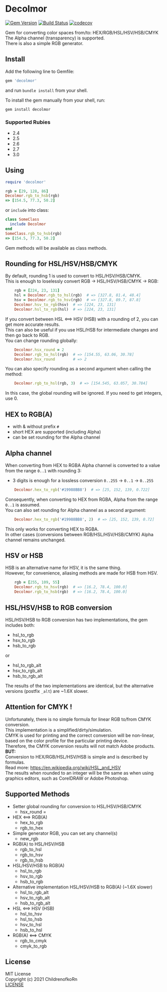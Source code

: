 # Decolmor
[![Gem Version](https://badge.fury.io/rb/decolmor.svg)](https://badge.fury.io/rb/decolmor)
[![Build Status](https://app.travis-ci.com/ChildrenofkoRn/decolmor.svg?token=ssJ5zvqjK7iZ4F1TaeQn&branch=main)](https://app.travis-ci.com/ChildrenofkoRn/decolmor)
[![codecov](https://codecov.io/gh/ChildrenofkoRn/decolmor/branch/main/graph/badge.svg?token=5P4OQUXC3N)](https://codecov.io/gh/ChildrenofkoRn/decolmor)

Gem for converting color spaces from/to: HEX/RGB/HSL/HSV/HSB/CMYK  
The Alpha channel (transparency) is supported.  
There is also a simple RGB generator.  

## Install
Add the following line to Gemfile:

```ruby
gem 'decolmor'
```
and run `bundle install` from your shell.

To install the gem manually from your shell, run:

```shell
gem install decolmor
```
### Supported Rubies
 - 2.4
 - 2.5
 - 2.6
 - 2.7
 - 3.0

## Using
```ruby
require 'decolmor'

rgb = [29, 128, 86]
Decolmor.rgb_to_hsb(rgb)
=> [154.5, 77.3, 50.2]
```
or `include` into class:
```ruby
class SomeClass
  include Decolmor
end
SomeClass.rgb_to_hsb(rgb)
=> [154.5, 77.3, 50.2]
```
Gem methods will be available as class methods.

## Rounding for HSL/HSV/HSB/CMYK
By default, rounding 1 is used to convert to HSL/HSV/HSB/CMYK.  
This is enough to loselessly convert RGB -> HSL/HSV/HSB/CMYK -> RGB:
```ruby
    rgb = [224, 23, 131]  
    hsl = Decolmor.rgb_to_hsl(rgb)  # => [327.8, 81.4, 48.4]
    hsv = Decolmor.rgb_to_hsv(rgb)  # => [327.8, 89.7, 87.8]
    Decolmor.hsv_to_rgb(hsv)  # => [224, 23, 131]
    Decolmor.hsl_to_rgb(hsl)  # => [224, 23, 131]
```
If you convert between HSL <==> HSV (HSB) with a rounding of 2, you can get more accurate results.  
This can also be useful if you use HSL/HSB for intermediate changes and then go back to RGB.  
You can change rounding globally:
```ruby
    Decolmor.hsx_round = 2
    Decolmor.rgb_to_hsl(rgb)  # => [154.55, 63.06, 30.78]
    Decolmor.hsx_round        # => 2
```
You can also specify rounding as a second argument when calling the method:
```ruby
    Decolmor.rgb_to_hsl(rgb, 3)  # => [154.545, 63.057, 30.784]
```
In this case, the global rounding will be ignored.
If you need to get integers, use 0.

## HEX to RGB(A)
 - with & without prefix `#`
 - short HEX are supported (including Alpha)
 - can be set rounding for the Alpha channel

## Alpha channel
When converting from HEX to RGBA Alpha channel is converted to a value from the range `0..1` with rounding 3:  
 - 3 digits is enough for a lossless conversion `0..255` -> `0..1` -> `0..255`
```ruby
    Decolmor.hex_to_rgb('#19988BB8')  # => [25, 152, 139, 0.722]
```
Consequently, when converting to HEX from RGBA, Alpha from the range `0..1` is assumed.  
You can also set rounding for Alpha channel as a second argument:
```ruby
    Decolmor.hex_to_rgb('#19988BB8', 2)  # => [25, 152, 139, 0.72]
```
This only works for converting HEX to RGBA.  
In other cases (conversions between RGB/HSL/HSV/HSB/CMYK) Alpha channel remains unchanged.

## HSV or HSB
HSB is an alternative name for HSV, it is the same thing.  
However, for convenience, aliasing methods are made for HSB from HSV.
```ruby
    rgb = [255, 109, 55]  
    Decolmor.rgb_to_hsv(rgb)  # => [16.2, 78.4, 100.0]
    Decolmor.rgb_to_hsb(rgb)  # => [16.2, 78.4, 100.0]
```
## HSL/HSV/HSB to RGB conversion
HSL/HSV/HSB to RGB conversion has two implementations, the gem includes both:
- hsl_to_rgb
- hsv_to_rgb
- hsb_to_rgb

or  
- hsl_to_rgb_alt
- hsv_to_rgb_alt
- hsb_to_rgb_alt

The results of the two implementations are identical, but the alternative versions (postfix `_alt`) are ~1.6X slower.

## Attention for CMYK !
Unfortunately, there is no simple formula for linear RGB to/from CMYK conversion.  
This implementation is a simplified/dirty/simulation.  
CMYK is used for printing and the correct conversion will be non-linear, based on the color profile for the particular printing device.  
Therefore, the CMYK conversion results will not match Adobe products.  
**BUT:**  
Conversion to HEX/RGB/HSL/HSV/HSB is simple and is described by formulas.  
Read more: https://en.wikipedia.org/wiki/HSL_and_HSV  
The results when rounded to an integer will be the same as when using graphics editors, such as CorelDRAW or Adobe Photoshop.

## Supported Methods
 - Setter global rounding for conversion to HSL/HSV/HSB/CMYK
   - hsx_round =
 - HEX <==> RGB(A)
   - hex_to_rgb
   - rgb_to_hex
  - Simple generator RGB, you can set any channel(s)
    - new_rgb
 - RGB(A) to HSL/HSV/HSB
   - rgb_to_hsl
   - rgb_to_hsv
   - rgb_to_hsb
 - HSL/HSV/HSB to RGB(A)
   - hsl_to_rgb
   - hsv_to_rgb
   - hsb_to_rgb
 - Alternative implementation HSL/HSV/HSB to RGB(A) (~1.6X slower)
   - hsl_to_rgb_alt
   - hsv_to_rgb_alt
   - hsb_to_rgb_alt
 - HSL <==> HSV (HSB)
   - hsl_to_hsv
   - hsl_to_hsb
   - hsv_to_hsl
   - hsb_to_hsl
 - RGB(A) <==> CMYK
   - rgb_to_cmyk
   - cmyk_to_rgb

## License
MIT License  
Copyright (c) 2021 ChildrenofkoRn  
[LICENSE](https://github.com/ChildrenofkoRn/decolmor/blob/master/LICENSE)
